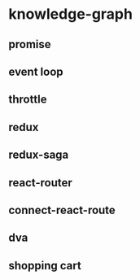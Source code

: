 # knowledge-graph

## promise
## event loop
## throttle



## redux
## redux-saga
## react-router
## connect-react-route
## dva



## shopping cart
